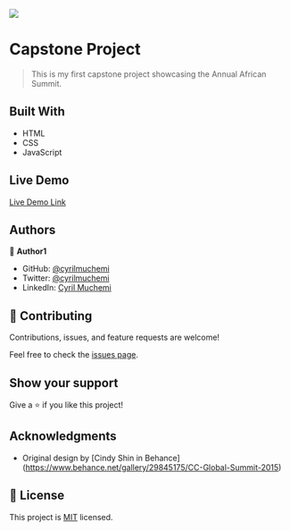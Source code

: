 ![](https://img.shields.io/badge/Microverse-blueviolet)

# Capstone Project

> This is my first capstone project showcasing the Annual African Summit.


## Built With

- HTML
- CSS
- JavaScript

## Live Demo

[Live Demo Link](https://cyrilmuchemi.github.io/My_Portfolio/)


## Authors

👤 **Author1**

- GitHub: [@cyrilmuchemi](https://github.com/cyrilmuchemi)
- Twitter: [@cyrilmuchemi](https://twitter.com/cyrilmuchemi)
- LinkedIn: [Cyril Muchemi](https://linkedin.com/in/CyrilMuchemi)


## 🤝 Contributing

Contributions, issues, and feature requests are welcome!

Feel free to check the [issues page](../../issues/).

## Show your support

Give a ⭐️ if you like this project!

## Acknowledgments

- Original design by [Cindy Shin in Behance] (https://www.behance.net/gallery/29845175/CC-Global-Summit-2015)

## 📝 License

This project is [MIT](./MIT.md) licensed.
